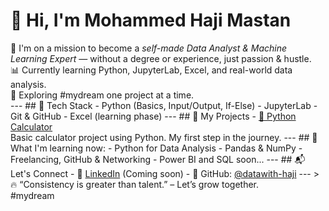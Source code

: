 # 👋 Hi, I'm Mohammed Haji Mastan 
🚀 I'm on a mission to become a *self-made Data Analyst & Machine Learning Expert* — without a degree or experience, just passion & hustle.  
📊 Currently learning Python, JupyterLab, Excel, and real-world data analysis.   
🧠 Exploring #mydream one project at a time.  
---  ## 🔧 Tech Stack - Python (Basics, Input/Output, If-Else) - JupyterLab - Git & GitHub - Excel (learning phase)  ---  ## 
📂 My Projects - [🧮 Python Calculator](https://github.com/datawith-haji/python-calculator)     
Basic calculator project using Python. My first step in the journey. 
---  ## 🌱 What I'm learning now: - Python for Data Analysis - Pandas & NumPy - Freelancing, GitHub & Networking - Power BI and SQL soon...
---  ## 📬 Let's Connect - 💼 [LinkedIn](https://www.linkedin.com/) (Coming soon) -
🐍 GitHub: [@datawith-haji](https://github.com/datawith-haji) 
---  > 🔥 “Consistency is greater than talent.” – Let’s grow together.  
#mydream
